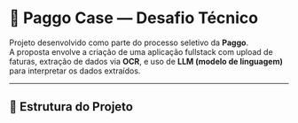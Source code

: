 # 🧾 Paggo Case — Desafio Técnico

Projeto desenvolvido como parte do processo seletivo da **Paggo**.  
A proposta envolve a criação de uma aplicação fullstack com upload de faturas, extração de dados via **OCR**, e uso de **LLM (modelo de linguagem)** para interpretar os dados extraídos.

---

## 📁 Estrutura do Projeto

